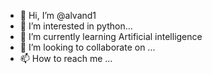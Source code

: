 - 👋 Hi, I’m @alvand1
- 👀 I’m interested in python...
- 🌱 I’m currently learning Artificial intelligence
- 💞️ I’m looking to collaborate on ...
- 📫 How to reach me ...

<!---
alvand1/alvand1 is a ✨ special ✨ repository because its `README.md` (this file) appears on your GitHub profile.
You can click the Preview link to take a look at your changes.
--->
